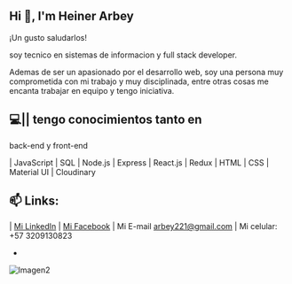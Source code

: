 ## Hi 👋, I'm Heiner Arbey


¡Un gusto saludarlos! 

soy tecnico en sistemas de informacion y full stack developer.

Ademas de ser un apasionado por el desarrollo web, soy una persona muy comprometida con mi trabajo y muy disciplinada, entre otras cosas me encanta trabajar en equipo y tengo iniciativa.

## 💻||  tengo conocimientos tanto en
 back-end y front-end 
	
| JavaScript
| SQL
| Node.js
| Express
| React.js
| Redux
| HTML
| CSS
| Material UI
| Cloudinary

## 📫  Links:


| [Mi LinkedIn](https://www.linkedin.com/in/heiner-arevalo-757937246/) | 
[Mi Facebook](https://www.facebook.com/bllazz.flowwgkuatro) | 
Mi E-mail
arbey221@gmail.com |
Mi celular:
+57 3209130823


-
![Imagen2](https://user-images.githubusercontent.com/91568324/200653990-707da486-e702-498e-99d1-09f1eb929e2b.jpg)
